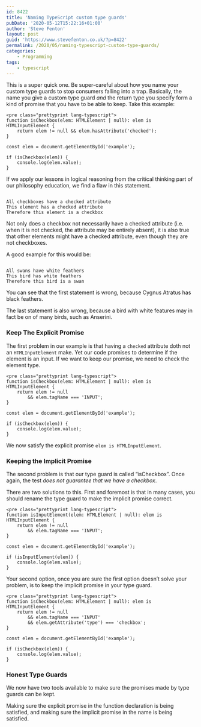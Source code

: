 ```yaml
---
id: 8422
title: 'Naming TypeScript custom type guards'
pubDate: '2020-05-12T15:22:16+01:00'
author: 'Steve Fenton'
layout: post
guid: 'https://www.stevefenton.co.uk/?p=8422'
permalink: /2020/05/naming-typescript-custom-type-guards/
categories:
    - Programming
tags:
    - typescript
---
```


This is a super quick one. Be super-careful about how you name your custom type guards to stop consumers falling into a trap. Basically, the name you give a custom type guard *and* the return type you specify form a kind of promise that you have to be able to keep. Take this example:

```
<pre class="prettyprint lang-typescript">
function isCheckbox(elem: HTMLElement | null): elem is HTMLInputElement {
    return elem != null && elem.hasAttribute('checked');
}

const elem = document.getElementById('example');

if (isCheckbox(elem)) {
    console.log(elem.value);
}
```

If we apply our lessons in logical reasoning from the critical thinking part of our philosophy education, we find a flaw in this statement.

```

All checkboxes have a checked attribute
This element has a checked attribute
Therefore this element is a checkbox
```

Not only does a checkbox not necessarily have a checked attribute (i.e. when it is not checked, the attribute may be entirely absent), it is also true that other elements might have a checked attribute, even though they are not checkboxes.

A good example for this would be:

```

All swans have white feathers
This bird has white feathers
Therefore this bird is a swan
```

You can see that the first statement is wrong, because Cygnus Atratus has black feathers.

The last statement is also wrong, because a bird with white features may in fact be on of many birds, such as Anserini.

### Keep The Explicit Promise

The first problem in our example is that having a `checked` attribute doth not an `HTMLInputElement` make. Yet our code promises to determine if the element is an input. If we want to keep our promise, we need to check the element type.

```
<pre class="prettyprint lang-typescript">
function isCheckbox(elem: HTMLElement | null): elem is HTMLInputElement {
    return elem != null
        && elem.tagName === 'INPUT';
}

const elem = document.getElementById('example');

if (isCheckbox(elem)) {
    console.log(elem.value);
}
```

We now satisfy the explicit promise `elem is HTMLInputElement`.

### Keeping the Implicit Promise

The second problem is that our type guard is called “isCheckbox”. Once again, the test *does not guarantee that we have a checkbox*.

There are two solutions to this. First and foremost is that in many cases, you should rename the type guard to make the implicit promise correct.

```
<pre class="prettyprint lang-typescript">
function isInputElement(elem: HTMLElement | null): elem is HTMLInputElement {
    return elem != null
        && elem.tagName === 'INPUT';
}

const elem = document.getElementById('example');

if (isInputElement(elem)) {
    console.log(elem.value);
}
```

Your second option, once you are sure the first option doesn’t solve your problem, is to keep the implicit promise in your type guard.

```
<pre class="prettyprint lang-typescript">
function isCheckbox(elem: HTMLElement | null): elem is HTMLInputElement {
    return elem != null
        && elem.tagName === 'INPUT'
        && elem.getAttribute('type') === 'checkbox';
}

const elem = document.getElementById('example');

if (isCheckbox(elem)) {
    console.log(elem.value);
}
```

### Honest Type Guards

We now have two tools available to make sure the promises made by type guards can be kept.

Making sure the explicit promise in the function declaration is being satisfied, and making sure the implicit promise in the name is being satisfied.